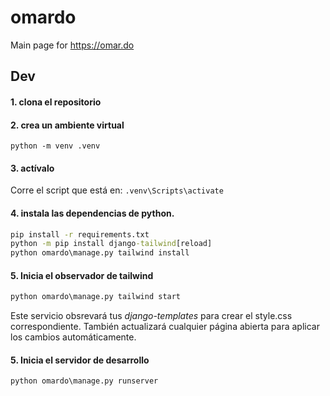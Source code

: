 # omardo
Main page for https://omar.do


## Dev

#### 1. clona el repositorio

#### 2. crea un ambiente virtual 

`python -m venv .venv`

#### 3. actívalo 

Corre el script que está en:
`.venv\Scripts\activate`

#### 4. instala las dependencias de python.

``` bat
pip install -r requirements.txt
python -m pip install django-tailwind[reload]
python omardo\manage.py tailwind install
```

#### 5. Inicia el observador de tailwind
``` bat
python omardo\manage.py tailwind start
```
Este servicio obsrevará tus *django-templates* para crear el style.css correspondiente. También actualizará cualquier página abierta para aplicar los cambios automáticamente.


#### 5. Inicia el servidor de desarrollo
``` bat
python omardo\manage.py runserver
```

